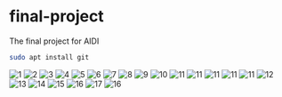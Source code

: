 # final-project
The final project for AIDI
```bash
sudo apt install git
```
![1](images/1.png)
![2](images/2.png)
![3](images/3.png)
![4](images/4.png)
![5](images/5.png)
![6](images/6.png)
![7](images/7.png)
![8](images/8.png)
![9](images/9.png)
![10](images/10.png)
![11](images/11.png)
![11](images/12.png)
![11](images/13.png)
![11](images/14.png)
![11](images/15.png)
![12](images/gitsrv1.png)
![13](images/gitsrv2.png)
![14](images/gitsrv3.png)
![15](images/gitsrv4.png)
![16](images/gitsrv5.png)
![17](images/gitsrv6.png)
![16](images/gitsrv7.png)
